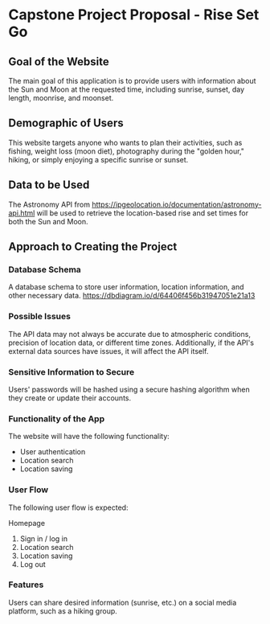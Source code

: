 # Capstone Project Proposal - Rise Set Go

## Goal of the Website
The main goal of this application is to provide users with information about the Sun and Moon at the requested time, including sunrise, sunset, day length, moonrise, and moonset.

## Demographic of Users
This website targets anyone who wants to plan their activities, such as fishing, weight loss (moon diet), photography during the "golden hour," hiking, or simply enjoying a specific sunrise or sunset.

## Data to be Used
The Astronomy API from https://ipgeolocation.io/documentation/astronomy-api.html will be used to retrieve the location-based rise and set times for both the Sun and Moon.

## Approach to Creating the Project
### Database Schema
A database schema to store user information, location information, and other necessary data.
https://dbdiagram.io/d/64406f456b31947051e21a13

### Possible Issues
The API data may not always be accurate due to atmospheric conditions, precision of location data, or different time zones. Additionally, if the API's external data sources have issues, it will affect the API itself.

### Sensitive Information to Secure
Users' passwords will be hashed using a secure hashing algorithm when they create or update their accounts.

### Functionality of the App
The website will have the following functionality:

* User authentication
* Location search
* Location saving

### User Flow
The following user flow is expected:

Homepage
1. Sign in / log in
2. Location search
3. Location saving
4. Log out

### Features

Users can share desired information (sunrise, etc.) on a social media platform, such as a hiking group.
